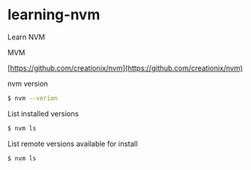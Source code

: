 # learning-nvm
Learn NVM

MVM

[https://github.com/creationix/nvm](https://github.com/creationix/nvm)

nvm version
```sh
$ nvm --verion
```

List installed versions
```sh
$ nvm ls
```


List remote versions available for install
```sh
$ nvm ls
```
